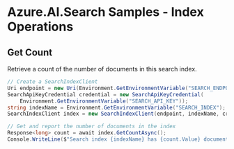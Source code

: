 # Azure.AI.Search Samples - Index Operations

## Get Count
Retrieve a count of the number of documents in this search index.
```C# Snippet:Azure_AI_Search_Tests_Samples_GetCountAsync
// Create a SearchIndexClient
Uri endpoint = new Uri(Environment.GetEnvironmentVariable("SEARCH_ENDPOINT"));
SearchApiKeyCredential credential = new SearchApiKeyCredential(
    Environment.GetEnvironmentVariable("SEARCH_API_KEY"));
string indexName = Environment.GetEnvironmentVariable("SEARCH_INDEX");
SearchIndexClient index = new SearchIndexClient(endpoint, indexName, credential);

// Get and report the number of documents in the index
Response<long> count = await index.GetCountAsync();
Console.WriteLine($"Search index {indexName} has {count.Value} documents.");
```
